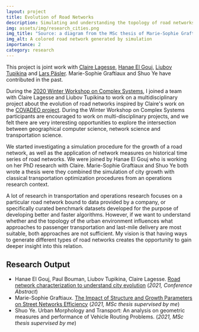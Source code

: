 ```yaml
---
layout: project
title: Evolution of Road Networks
description: Simulating and understanding the topology of road networks
img: assets/img/research_cities.png
img_title: "Source: a diagram from the MSc thesis of Marie-Sophie Graftiaux"
img_alt: A colored road network generated by simulation
importance: 2
category: research
---
```


This project is joint work with [Claire Lagesse](https://thema.univ-fcomte.fr/page_personnelle/userprofile/clagesse),
[Hanae El Gouj](https://thema.univ-fcomte.fr/page_personnelle/hanae), [Liubov Tupikina](https://sites.google.com/view/liubovkmatematike/)
and [Lars Päsler](https://www.linkedin.com/in/lars-paesler/). Marie-Sophie Graftiaux and Shuo Ye have contributed in the past.

During the [2020 Winter Workshop on Complex Systems](https://wwcs2020.github.io/), I joined a team with Claire Lagesse and Liubov Tupikina to work on 
a multidisciplinary project about the evolution of road networks inspired by Claire's work on the [COVADEO project](https://covadeo.univ-fcomte.fr/about). During the
Winter Workshop on Complex Systems participants are encouraged to work on multi-disciplinary projects, and we felt there are very interesting opportunities
to explore the intersection between geographical computer science, network science and transportation science. 

We started investigating a simulation procedure  for the growth of a road network, as well as the application of network measures on
historical time series of road networks. We were joined by Hanae El Gouj who is working on her PhD research with Claire.
Marie-Sophie Graftiaux and Shuo Ye both wrote a thesis were they combined the simulation of city growth with classical transportation
optimization procedures from an operations research context.

A lot of research in transportation and operations research focuses on a particular road network bound to data provided by a company,
or specifically curated benchmark datasets developed for the purpose of developing better and faster algorithms.
However, if we want to understand whether and the topology of the urban environment influences what approaches to passenger transportation
and last-mile delivery are most suitable, both approaches are not sufficient.
My vision is that having ways to generate different types of road networks creates the opportunity to gain deeper insight into this relation.

## Research Output

* Hanae El Gouj, Paul Bouman, Liubov Tupikina, Claire Lagesse.  [Road network characterization to understand city evolution](https://hal.science/hal-03439002/) (*2021, Conference Abstract*)
* Marie-Sophie Graftiaux. [The Impact of Structure and Growth Parameters on Street Networks Efficiency](https://thesis.eur.nl/pub/56940) (*2021, MSc thesis supervised by me*)
* Shuo Ye. Urban Morphology and Transport: An analysis on geometric measures and performance of Vehicle Routing Problems. (*2021, MSc thesis supervised by me*)